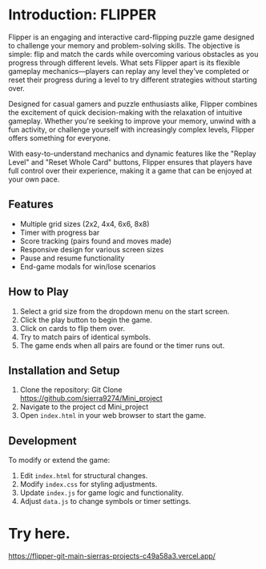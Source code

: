 # Introduction: FLIPPER
Flipper is an engaging and interactive card-flipping puzzle game designed to challenge your memory and problem-solving skills. The objective is simple: flip and match the cards while overcoming various obstacles as you progress through different levels. What sets Flipper apart is its flexible gameplay mechanics—players can replay any level they’ve completed or reset their progress during a level to try different strategies without starting over.

Designed for casual gamers and puzzle enthusiasts alike, Flipper combines the excitement of quick decision-making with the relaxation of intuitive gameplay. Whether you're seeking to improve your memory, unwind with a fun activity, or challenge yourself with increasingly complex levels, Flipper offers something for everyone.

With easy-to-understand mechanics and dynamic features like the "Replay Level" and "Reset Whole Card" buttons, Flipper ensures that players have full control over their experience, making it a game that can be enjoyed at your own pace.

## Features

- Multiple grid sizes (2x2, 4x4, 6x6, 8x8)
- Timer with progress bar
- Score tracking (pairs found and moves made)
- Responsive design for various screen sizes
- Pause and resume functionality
- End-game modals for win/lose scenarios

## How to Play

1. Select a grid size from the dropdown menu on the start screen.
2. Click the play button to begin the game.
3. Click on cards to flip them over.
4. Try to match pairs of identical symbols.
5. The game ends when all pairs are found or the timer runs out.

## Installation and Setup

1. Clone the repository:
    Git Clone https://github.com/sierra9274/Mini_project
2. Navigate to the project
    cd Mini_project
3. Open `index.html` in your web browser to start the game.

## Development

To modify or extend the game:

1. Edit `index.html` for structural changes.
2. Modify `index.css` for styling adjustments.
3. Update `index.js` for game logic and functionality.
4. Adjust `data.js` to change symbols or timer settings.

# Try here.
https://flipper-git-main-sierras-projects-c49a58a3.vercel.app/
